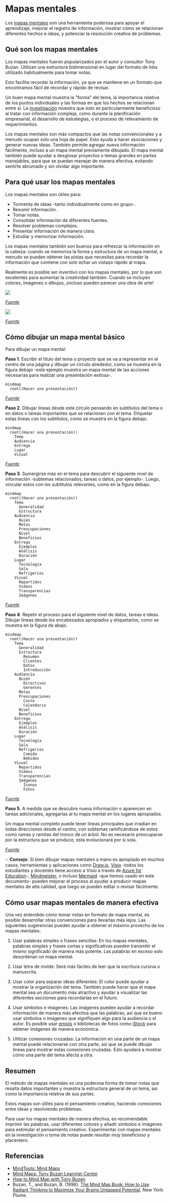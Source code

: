 # Mapas mentales

Los [mapas mentales](https://en.wikipedia.org/wiki/Mind_map) son una herramienta
poderosa para apoyar el aprendizaje, mejorar el registro de información, mostrar
cómo se relacionan diferentes hechos e ideas, y potenciar la resolución creativa
de problemas.

## Qué son los mapas mentales

Los mapas mentales fueron popularizados por el autor y consultor Tony Buzan.
Utilizan una estructura bidimensional en lugar del formato de lista utilizado
habitualmente para tomar notas.

Esto facilita recordar la información, ya que se mantiene en un formato que
encontramos fácil de recordar y rápido de revisar.

Un buen mapa mental muestra la "forma" del tema, la importancia relativa de los
puntos individuales y las formas en que los hechos se relacionan entre sí. La
[investigación](https://www.sciencedirect.com/science/article/abs/pii/S1472811713000426)
muestra que esto es particularmente beneficioso al tratar con información
compleja, como durante la planificación empresarial, el desarrollo de
estrategias, o el proceso de relevamiento de requerimientos.

Los mapas mentales son más compactos que las notas convencionales y a menudo
ocupan solo una hoja de papel. Esto ayuda a hacer asociaciones y generar nuevas
ideas. También permite agregar nueva información fácilmente, incluso a un mapa
mental previamente dibujado. El mapa mental también puede ayudar a desglosar
proyectos o temas grandes en partes manejables, para que se puedan manejar de
manera efectiva, evitando sentirte abrumado y sin olvidar algo importante.

## Para qué usar los mapas mentales

Los mapas mentales son útiles para:

- Tormenta de ideas -tanto individualmente como en grupo-.
- Resumir información.
- Tomar notas.
- Consolidar información de diferentes fuentes.
- Resolver problemas complejos.
- Presentar información de manera clara.
- Estudiar y memorizar información.

Los mapas mentales también son buenos para refrescar la información en la cabeza:
cuando se memoriza la forma y estructura de un mapa mental, a menudo se pueden
obtener las pistas que necesitas para recordar la información que contiene con
solo echar un vistazo rápido al mapa.

Realmente es posible ser inventivo con los mapas mentales, por lo que son
excelentes para aumentar la creatividad también. Cuando se incluyen colores,
imágenes o dibujos, ¡incluso pueden parecer una obra de arte!

![](https://www.tonybuzan.edu.sg/wp-content/uploads/2017/10/mm_week.jpg)

_[Fuente](https://www.tonybuzan.edu.sg/about/mind-maps/)_

![](https://www.tonybuzan.edu.sg/wp-content/uploads/2017/10/mm_laws.jpg)

_[Fuente](https://www.tonybuzan.edu.sg/about/mind-maps/)_

## Cómo dibujar un mapa mental básico

Para dibujar un mapa mental:

**Paso 1**. Escribir el título del tema o proyecto que se va a representar en el
centro de una página y dibujar un círculo alrededor, como se muestra en la
figura debajo -este ejemplo  muestra un mapa mental de las acciones necesarias
para realizar una presentación exitosa-.

```mermaid
mindmap
  root((Hacer una presentación))
```

_[Fuente](https://www.mindtools.com/ahlezc4/mind-maps)_

**Paso 2**. Dibujar líneas desde este círculo pensando en subtítulos del tema o
en datos o tareas importantes que se relacionen con el tema. Etiquetar estas
líneas con los subtítulos, como se muestra en la figura debajo.

```mermaid
mindmap
  root((Hacer una presentación))
    Tema
    Audiencia
    Entrega
    Lugar
    Visual
```

_[Fuente](https://www.mindtools.com/ahlezc4/mind-maps)_

**Paso 3**. Sumergirse más en el tema para descubrir el siguiente nivel de
información -subtemas relacionados, tareas o datos, por ejemplo-. Luego,
vincular estos con los subtítulos relevantes, como en la figura debajo.

```mermaid
mindmap
  root((Hacer una presentación))
    Tema
      Generalidad
      Estructura
    Audiencia
      Quién
      Metas
      Preocupaciones
      Nivel
      Beneficios
    Entrega
      Ejemplos
      Análisis
      Duración
    Lugar
      Tecnología
      Sala
      Refrigerios
    Visual
      Repartidos
      Videos
      Transparencias
      Imágenes
```

_[Fuente](https://www.mindtools.com/ahlezc4/mind-maps)_

**Paso 4**. Repetir el proceso para el siguiente nivel de datos, tareas e ideas.
Dibujar líneas desde los encabezados apropiados y etiquetarlos, como se muestra
en la figura de abajo.

```mermaid
mindmap
  root((Hacer una presentación))
    Tema
      Generalidad
      Estructura
        Resumen
        Clientes
        Datos
        Introducción
    Audiencia
      Quién
        Directivos
        Gerentes
      Metas
      Preocupaciones
        Costo
        Calendario
      Nivel
      Beneficios
    Entrega
      Ejemplos
      Análisis
      Duración
    Lugar
      Tecnología
      Sala
      Refrigerios
        Comida
        Bebidas
    Visual
      Repartidos
      Videos
      Transparencias
      Imágenes
        Íconos
        Fotos
```

_[Fuente](https://www.mindtools.com/ahlezc4/mind-maps)_

**Paso 5**. A medida que se descubre nueva información o aparencen en tareas
adicionales, agregarlas al tu mapa mental en los lugares apropiados.

Un mapa mental completo puede tener líneas principales que irradian en todas
direcciones desde el centro, con subtemas ramificándose de estos como ramas y
ramitas del tronco de un árbol. No es necesario preocuparse por la estructura
que se produce, esta evolucionará por sí sola.

_[Fuente](https://www.mindtools.com/ahlezc4/mind-maps)_

💡 **Consejo**: Si bien dibujar mapas mentales a mano es apropiado en muchos casos,
herramientas y aplicaciones como [Draw.io](https://drawio-app.com/blog/increase-productivity-with-mind-maps-in-draw-io/),
[Visio](https://support.microsoft.com/en-us/office/five-great-tools-for-making-brainstorming-diagrams-in-visio-92d2505b-8187-4134-b1a9-16e7a20720e8)
-todos los estudiantes y docentes tiene acceso a Visio a través de
[Azure for Education](https://portal.azure.com/#view/Microsoft_Azure_Education/EducationMenuBlade/~/software)-,
[Mindmeister](https://www.mindmeister.com/), o incluso [Mermaid](https://mermaid.js.org/syntax/mindmap.html)
-que hemos usado en este documento- pueden mejorar el proceso al ayudar a
producir mapas mentales de alta calidad, que luego se pueden editar o revisar
fácilmente.

## Cómo usar mapas mentales de manera efectiva

Una vez entendido cómo tomar notas en formato de mapa mental, es posible
desarrollar otras convenciones para llevarlas más lejos. Las siguientes
sugerencias pueden ayudar a obtener el máximo provecho de los mapas mentales:

1. Usar palabras simples o frases sencillas: En los mapas mentales, palabras
simples y frases cortas y significativas pueden transmitir el mismo significado
de manera más potente. Las palabras en exceso solo desordenan un mapa mental.

2. Usar letra de molde: Será más fáciles de leer que la escritura cursiva o
manuscrita.

3. Usar color para separar ideas diferentes: El color puede ayudar a mostrar la
organización del tema. También puede hacer que el mapa mental sea un documento
más atractivo y ayudar a visualizar las diferentes secciones para recordarlas en
el futuro.

4. Usar símbolos e imágenes: Las imágenes pueden ayudar a recordar información
de manera más efectiva que las palabras, así que es bueno usar símbolos o
imágenes que signifiquen algo para la audiencia o el autor. Es posible usar
[emojis](https://unicode.org/emoji/charts/full-emoji-list.html) o bibliotecas de
fotos como [iStock](https://www.istockphoto.com/es) para obtener imágenes de
manera económica.

5. Utilizar conexiones cruzadas: La información en una parte de un mapa mental
puede relacionarse con otra parte, así que se puede dibujar líneas para mostrar
estas conexiones cruzadas. Esto ayudará a mostrar cómo una parte del tema afecta
a otra.

## Resumen

El método de mapas mentales es una poderosa forma de tomar notas que resalta
datos importantes y muestra la estructura general de un tema, así como la
importancia relativa de sus partes.

Estos mapas son útiles para el pensamiento creativo, haciendo conexiones entre
ideas y resolviendo problemas.

Para usar los mapas mentales de manera efectiva, es recomendable imprimir las
palabras, usar diferentes colores y añadir símbolos e imágenes para estimular el
pensamiento creativo. Experimentar con mapas mentales en la investigación o toma
de notas puede resultar muy beneficioso y placentero.

## Referencias

- [MindTools: Mind Maps](https://www.mindtools.com/ahlezc4/mind-maps)
- [Mind Maps: Tony Buzan Learnign Center](https://www.tonybuzan.edu.sg/about/mind-maps/)
- [How to Mind Map with Tony Buzan](https://www.youtube.com/watch?v=u5Y4pIsXTV0)
- Buzan, T., and Buzan, B. (1996). [The Mind Map Book: How to Use Radiant
Thinking to Maximize Your Brains Untapped Potential](https://www.amazon.com/Mind-Map-Book-Thinking-Potential/dp/0452273226).
New York: Plume.
